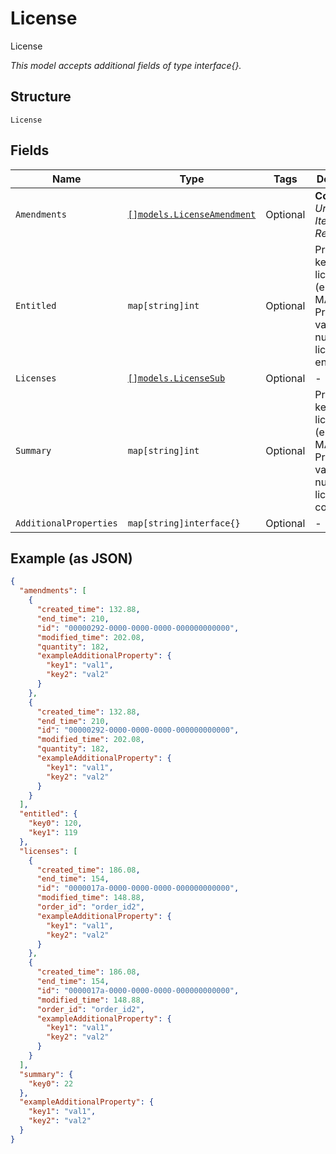 
# License

License

*This model accepts additional fields of type interface{}.*

## Structure

`License`

## Fields

| Name | Type | Tags | Description |
|  --- | --- | --- | --- |
| `Amendments` | [`[]models.LicenseAmendment`](../../doc/models/license-amendment.md) | Optional | **Constraints**: *Unique Items Required* |
| `Entitled` | `map[string]int` | Optional | Property key is license type (e.g. SUB-MAN) and Property value is the number of licenses entitled. |
| `Licenses` | [`[]models.LicenseSub`](../../doc/models/license-sub.md) | Optional | - |
| `Summary` | `map[string]int` | Optional | Property key is license type (e.g. SUB-MAN) and Property value is the number of licenses consumed. |
| `AdditionalProperties` | `map[string]interface{}` | Optional | - |

## Example (as JSON)

```json
{
  "amendments": [
    {
      "created_time": 132.88,
      "end_time": 210,
      "id": "00000292-0000-0000-0000-000000000000",
      "modified_time": 202.08,
      "quantity": 182,
      "exampleAdditionalProperty": {
        "key1": "val1",
        "key2": "val2"
      }
    },
    {
      "created_time": 132.88,
      "end_time": 210,
      "id": "00000292-0000-0000-0000-000000000000",
      "modified_time": 202.08,
      "quantity": 182,
      "exampleAdditionalProperty": {
        "key1": "val1",
        "key2": "val2"
      }
    }
  ],
  "entitled": {
    "key0": 120,
    "key1": 119
  },
  "licenses": [
    {
      "created_time": 186.08,
      "end_time": 154,
      "id": "0000017a-0000-0000-0000-000000000000",
      "modified_time": 148.88,
      "order_id": "order_id2",
      "exampleAdditionalProperty": {
        "key1": "val1",
        "key2": "val2"
      }
    },
    {
      "created_time": 186.08,
      "end_time": 154,
      "id": "0000017a-0000-0000-0000-000000000000",
      "modified_time": 148.88,
      "order_id": "order_id2",
      "exampleAdditionalProperty": {
        "key1": "val1",
        "key2": "val2"
      }
    }
  ],
  "summary": {
    "key0": 22
  },
  "exampleAdditionalProperty": {
    "key1": "val1",
    "key2": "val2"
  }
}
```

